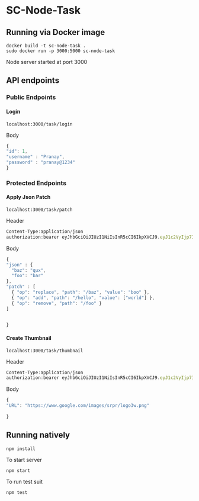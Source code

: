 # SC-Node-Task


## Running via Docker image

```console
docker build -t sc-node-task .
sudo docker run -p 3000:5000 sc-node-task
```
Node server started at port 3000

## API endpoints
### Public Endpoints
#### Login
```
localhost:3000/task/login
```
Body 
```javascript
{
"id": 1,
"username" : "Pranay",
"password" : "pranay@1234"
}
```
### Protected Endpoints
#### Apply Json Patch
```
localhost:3000/task/patch
```
Header 
```javascript
Content-Type:application/json
authorization:bearer eyJhbGciOiJIUzI1NiIsInR5cCI6IkpXVCJ9.eyJ1c2VyIjp7ImlkIjoxLCJ1c2VybmFtZSI6IlByYW5heSIsInBhc3N3b3JkIjoicHJhbmF5QDEyMzQifSwiaWF0IjoxNTQ5NDMxODAyfQ.jR_avtIN9Rbxv8yoYA_nyNgzD8HrZGqqtqyH-hFCk4w
```
Body 
```javascript
{
"json" : {
  "baz": "qux",
  "foo": "bar"
},
"patch" : [
  { "op": "replace", "path": "/baz", "value": "boo" },
  { "op": "add", "path": "/hello", "value": ["world"] },
  { "op": "remove", "path": "/foo" }
]


}

```
#### Create Thumbnail
```
localhost:3000/task/thumbnail
```
Header 
```javascript
Content-Type:application/json
authorization:bearer eyJhbGciOiJIUzI1NiIsInR5cCI6IkpXVCJ9.eyJ1c2VyIjp7ImlkIjoxLCJ1c2VybmFtZSI6IlByYW5heSIsInBhc3N3b3JkIjoicHJhbmF5QDEyMzQifSwiaWF0IjoxNTQ5NDMxODAyfQ.jR_avtIN9Rbxv8yoYA_nyNgzD8HrZGqqtqyH-hFCk4w
```
Body 
```javascript
{
"URL": "https://www.google.com/images/srpr/logo3w.png"
	
}

```
## Running natively
```console
npm install
```
To start server 
```console
npm start
```
To run test suit  
```console
npm test
```



